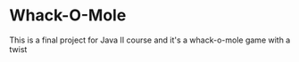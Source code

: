 # Whack-O-Mole

This is a final project for Java II course and it's a whack-o-mole game with a twist 
